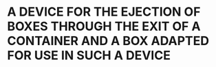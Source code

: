 # A DEVICE FOR THE EJECTION OF BOXES THROUGH THE EXIT OF A CONTAINER AND A BOX ADAPTED FOR USE IN SUCH A DEVICE